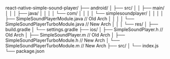 react-native-simple-sound-player/
├── android/
│   ├── src/
│   │   ├── main/
│   │   │   ├── java/
│   │   │   │   └── com/
│   │   │   │       └── simplesoundplayer/
│   │   │   │           ├── SimpleSoundPlayerModule.java  // Old Arch
│   │   │   │           └── SimpleSoundPlayerTurboModule.java  // New Arch
│   │   │   └── res/
│   ├── build.gradle
│   └── settings.gradle
├── ios/
│   ├── SimpleSoundPlayer.h  // Old Arch
│   ├── SimpleSoundPlayer.m  // Old Arch
│   ├── SimpleSoundPlayerTurboModule.h  // New Arch
│   └── SimpleSoundPlayerTurboModule.m  // New Arch
├── src/
│   └── index.js
└── package.json
